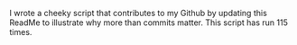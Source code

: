I wrote a cheeky script that contributes to my Github by updating this ReadMe to illustrate why more than commits matter. This script has run 115 times.